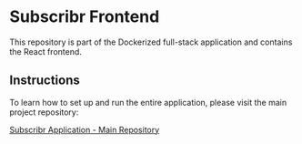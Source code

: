 # Subscribr Frontend

This repository is part of the Dockerized full-stack application and contains the React frontend.

## Instructions

To learn how to set up and run the entire application, please visit the main project repository:

[Subscribr Application - Main Repository](https://github.com/aidenharrington/subscribr-application)

